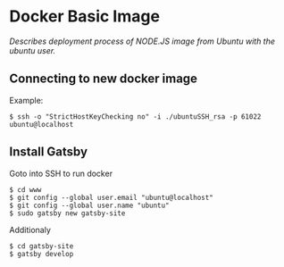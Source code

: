 # Docker Basic Image

_Describes deployment process of NODE.JS image from Ubuntu with the ubuntu user._

## Connecting to new docker image

Example:
````
$ ssh -o "StrictHostKeyChecking no" -i ./ubuntuSSH_rsa -p 61022 ubuntu@localhost
````

## Install Gatsby

Goto into SSH to run docker
````
$ cd www
$ git config --global user.email "ubuntu@localhost"
$ git config --global user.name "ubuntu"
$ sudo gatsby new gatsby-site
````

Additionaly
````
$ cd gatsby-site
$ gatsby develop
````
